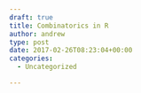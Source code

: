 ```yaml
---
draft: true
title: Combinatorics in R
author: andrew
type: post
date: 2017-02-26T08:23:04+00:00
categories:
  - Uncategorized

---
```

